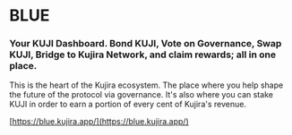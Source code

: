 # BLUE

### Your KUJI Dashboard. Bond KUJI, Vote on Governance, Swap KUJI, Bridge to Kujira Network, and claim rewards; all in one place.

This is the heart of the Kujira ecosystem. The place where you help shape the future of the protocol via governance. It's also where you can stake KUJI in order to earn a portion of every cent of Kujira's revenue.

[https://blue.kujira.app/](https://blue.kujira.app/)
